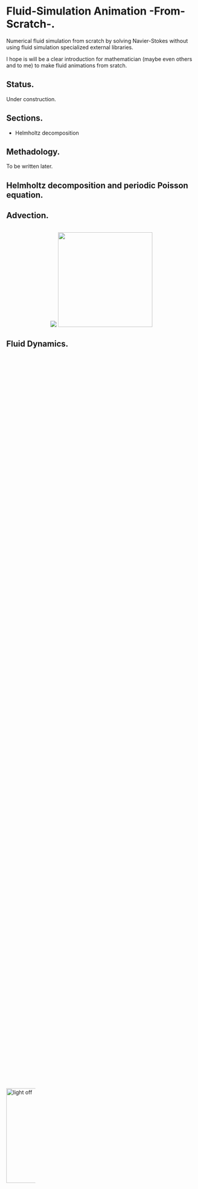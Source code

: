 # Fluid-Simulation Animation -From-Scratch-.
Numerical fluid simulation from scratch by solving Navier-Stokes without using fluid simulation specialized external libraries.

I hope is will be a clear introduction for mathematician (maybe even others and to me) to make fluid animations from sratch.

## Status.
Under construction.

## Sections.
+ Helmholtz decomposition

## Methadology.
To be written later.

## Helmholtz decomposition and periodic Poisson equation.


## Advection.

<style>
 .lights_off {
  position:absolute;
  max-width: 8%;
  min-width: none;
  bottom:20%;
  z-index:99
  right: -10px;

}
 </style>
 
<div class="controls">
  <center>
    <img src = "https://imgur.com/qVx7Qx4.gif" id = "rcorners"  alt="">
  </center>
  
  <img src="https://imgur.com/o3fsWgP.png" class="lights_off" alt="light off" width=250px> 
</div>


<p align="center">
  <image src="https://imgur.com/qVx7Qx4.gif"> <image src="https://imgur.com/o3fsWgP.png" width=250px>
</p>


## Fluid Dynamics.

